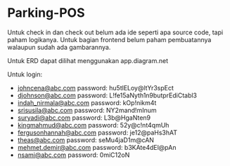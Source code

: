 # Parking-POS

Untuk check in dan check out belum ada ide seperti apa source code, tapi paham logikanya.
Untuk bagian frontend belum paham pembuatannya walaupun sudah ada gambarannya.

Untuk ERD dapat dilihat menggunakan app.diagram.net

Untuk login:
- johncena@abc.com password: hu5tlELoy@ltYr3spEct
- djohnson@abc.com password: L!fe15aNyth1n9butprEdiCtabl3
- indah_nirmala@abc.com password: kOp!nikm4t
- srisusila@abc.com password: NY2mand!mInum
- suryadi@abc.com password: L3b@HgaNten9
- kingmahmud@abc.com password: 52y@c!nt4qmUh
- fergusonhannah@abc.com password: je12@paHs3hAT
- theas@abc.com password: seMu4jaD1m@cAN
- mehmet.demir@abc.com password: b3KAte4dEl@pAn
- nsami@abc.com password: 0miC12oN

